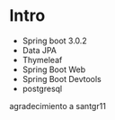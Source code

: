 # Intro
- Spring boot 3.0.2
- Data JPA
- Thymeleaf
- Spring Boot Web
- Spring Boot Devtools
- postgresql

agradecimiento a santgr11
#
